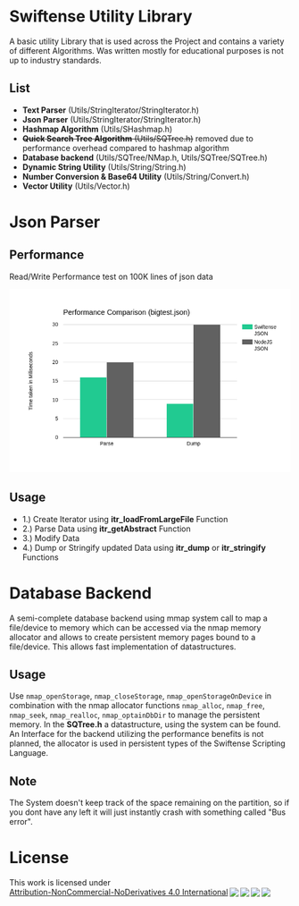 <h1>Swiftense Utility Library</h1>
A basic utility Library that is used across the Project and contains a variety of different Algorithms.
Was written mostly for educational purposes is not up to industry standards.
<h2>List</h2>
<ul>
<li><strong>Text Parser</strong> (Utils/StringIterator/StringIterator.h)</li>
<li><strong>Json Parser</strong> (Utils/StringIterator/StringIterator.h)</li>
<li><strong>Hashmap Algorithm</strong> (Utils/SHashmap.h)</li>
<li><strike><strong>Quick Search Tree Algorithm</strong> (Utils/SQTree.h)</strike> removed due to performance overhead compared to hashmap algorithm</li>
<li><strong>Database backend</strong> (Utils/SQTree/NMap.h, Utils/SQTree/SQTree.h)</li>
<li><strong>Dynamic String Utility</strong> (Utils/String/String.h)</li>
<li><strong>Number Conversion & Base64 Utility</strong> (Utils/String/Convert.h)</li>
<li><strong>Vector Utility</strong> (Utils/Vector.h)</li>
</ul>

<h1>Json Parser</h1>
<h2>Performance</h2>

Read/Write Performance test on 100K lines of json data

![](benchmark.png)

<h2>Usage</h2>
<ul>
<li>1.) Create Iterator using <strong>itr_loadFromLargeFile</strong> Function</li>
<li>2.) Parse Data using <strong>itr_getAbstract</strong> Function</li>
<li>3.) Modify Data</li>
<li>4.) Dump or Stringify updated Data using <strong>itr_dump</strong> or <strong>itr_stringify</strong> Functions</li>
</ul>

<h1>Database Backend</h1>
A semi-complete database backend using mmap system call to map a file/device to memory which can be accessed via the nmap memory allocator and allows to create persistent memory pages bound to a file/device. This allows fast implementation of datastructures.
<h2>Usage</h2>
Use <code>nmap_openStorage</code>, <code>nmap_closeStorage</code>, <code>nmap_openStorageOnDevice</code> in combination with the nmap allocator functions <code>nmap_alloc</code>, <code>nmap_free</code>, <code>nmap_seek</code>, <code>nmap_realloc</code>, <code>nmap_optainDbDir</code> to manage the persistent memory. In the <strong>SQTree.h</strong> a datastructure, using the system can be found. An Interface for the backend utilizing the performance benefits is not planned, the allocator is used in persistent types of the Swiftense Scripting Language.
<h2>Note</h2>
The System doesn't keep track of the space remaining on the partition, so if you dont have any left it will just instantly crash with something called "Bus error".
<h1>License</h1>
<p xmlns:cc="http://creativecommons.org/ns#" >This work is licensed under <a href="http://creativecommons.org/licenses/by-nc-nd/4.0/?ref=chooser-v1" target="_blank" rel="license noopener noreferrer" style="display:inline-block;">Attribution-NonCommercial-NoDerivatives 4.0 International<img style="height:22px!important;margin-left:3px;vertical-align:text-bottom;" src="https://mirrors.creativecommons.org/presskit/icons/cc.svg?ref=chooser-v1"><img style="height:22px!important;margin-left:3px;vertical-align:text-bottom;" src="https://mirrors.creativecommons.org/presskit/icons/by.svg?ref=chooser-v1"><img style="height:22px!important;margin-left:3px;vertical-align:text-bottom;" src="https://mirrors.creativecommons.org/presskit/icons/nc.svg?ref=chooser-v1"><img style="height:22px!important;margin-left:3px;vertical-align:text-bottom;" src="https://mirrors.creativecommons.org/presskit/icons/nd.svg?ref=chooser-v1"></a></p>
